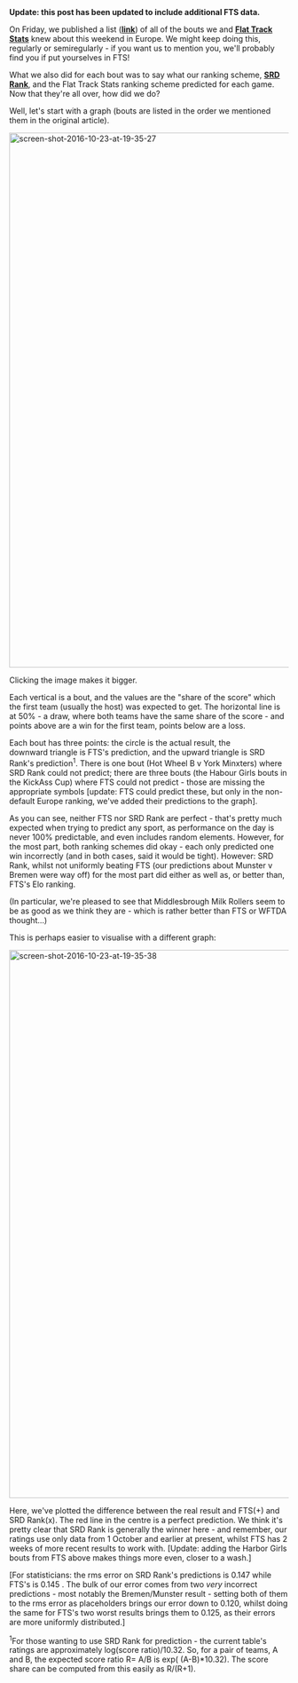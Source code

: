 <html><body><strong>Update: this post has been updated to include additional FTS data.</strong>

On Friday, we published a list (<strong><a href="https://www.scottishrollerderbyblog.com/posts/2016/10/21/european-roller-derby-22-october-update/">link</a></strong>) of all of the bouts we and <strong><a href="http://flattrackstats.com">Flat Track Stats</a></strong> knew about this weekend in Europe. We might keep doing this, regularly or semiregularly - if you want us to mention you, we'll probably find you if put yourselves in FTS!

What we also did for each bout was to say what our ranking scheme, <strong><a href="https://www.scottishrollerderbyblog.com/2016/10/08/ranking-the-world-and-other-fts-visualisations/3">SRD Rank</a></strong>, and the Flat Track Stats ranking scheme predicted for each game. Now that they're all over, how did we do?

Well, let's start with a graph (bouts are listed in the order we mentioned them in the original article).

<img class="alignnone size-full wp-image-10260" src="/2016/10/screen-shot-2016-10-23-at-19-35-27.png" alt="screen-shot-2016-10-23-at-19-35-27" width="1792" height="964">

Clicking the image makes it bigger.

Each vertical is a bout, and the values are the "share of the score" which the first team (usually the host) was expected to get. The horizontal line is at 50% - a draw, where both teams have the same share of the score - and points above are a win for the first team, points below are a loss.

Each bout has three points: the circle is the actual result, the downward triangle is FTS's prediction, and the upward triangle is SRD Rank's prediction<sup>1</sup>. There is one bout (Hot Wheel B v York Minxters) where SRD Rank could not predict; there are three bouts (the Habour Girls bouts in the KickAss Cup) where FTS could not predict - those are missing the appropriate symbols [update: FTS could predict these, but only in the non-default Europe ranking, we've added their predictions to the graph].

As you can see, neither FTS nor SRD Rank are perfect - that's pretty much expected when trying to predict any sport, as performance on the day is never 100% predictable, and even includes random elements. However, for the most part, both ranking schemes did okay - each only predicted one win incorrectly (and in both cases, said it would be tight).
However: SRD Rank, whilst not uniformly beating FTS (our predictions about Munster v Bremen were way off) for the most part did either as well as, or better than, FTS's Elo ranking.

(In particular, we're pleased to see that Middlesbrough Milk Rollers seem to be as good as we think they are - which is rather better than FTS or WFTDA thought...)

This is perhaps easier to visualise with a different graph:

<img class="alignnone size-full wp-image-10261" src="/2016/10/screen-shot-2016-10-23-at-19-35-38.png" alt="screen-shot-2016-10-23-at-19-35-38" width="1782" height="988">

Here, we've plotted the difference between the real result and FTS(+) and SRD Rank(x). The red line in the centre is a perfect prediction.
We think it's pretty clear that SRD Rank is generally the winner here - and remember, our ratings use only data from 1 October and earlier at present, whilst FTS has 2 weeks of more recent results to work with. [Update: adding the Harbor Girls bouts from FTS above makes things more even, closer to a wash.]

[For statisticians: the rms error on SRD Rank's predictions is 0.147 while FTS's is 0.145 . The bulk of our error comes from two <em>very</em> incorrect predictions - most notably the Bremen/Munster result - setting both of them to the rms error as placeholders brings our error down to 0.120, whilst doing the same for FTS's two worst results brings them to 0.125, as their errors are more uniformly distributed.]

<sup>1</sup>For those wanting to use SRD Rank for prediction - the current table's ratings are approximately log(score ratio)/10.32.
So, for a pair of teams, A and B, the expected score ratio R= A/B is exp( (A-B)*10.32). The score share can be computed from this easily as R/(R+1).</body></html>
